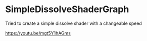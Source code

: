 # SimpleDissolveShaderGraph

Tried to create a simple dissolve shader with a changeable speed

https://youtu.be/mgt5Y1hAGms
